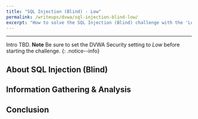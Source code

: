 ```yaml
---
title: "SQL Injection (Blind) - Low"
permalink: /writeups/dvwa/sql-injection-blind-low/
excerpt: "How to solve the SQL Injection (Blind) challenge with the 'Low' setting."
---
```


---
Intro TBD.
**Note** Be sure to set the DVWA Security setting to *Low* before starting the challenge.
{: .notice--info}

## About SQL Injection (Blind)


## Information Gathering & Analysis


## Conclusion
